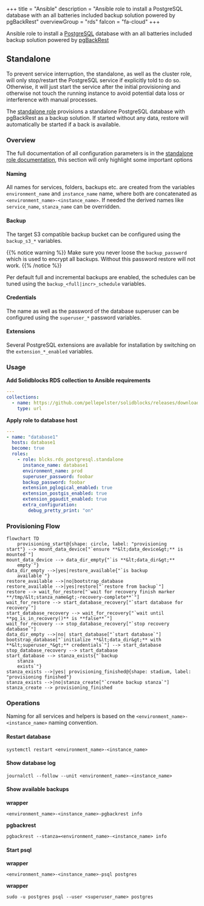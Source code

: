 +++
title = "Ansible"
description = "Ansible role to install a PostgreSQL database with an all batteries included backup solution powered by pgBackRest"
overviewGroup = "rds"
faIcon = "fa-cloud"
+++

Ansible role to install a [PostgreSQL](https://www.postgresql.org/) database with an all batteries included backup
solution powered by [pgBackRest](https://pgbackrest.org/)

## Standalone

To prevent service interruption, the standalone, as well as the cluster role, will only stop/restart the PostgreSQL
service if explicitly told to do so. Otherwise, it will just start the service after the initial provisioning and
otherwise not
touch the running instance to avoid potential data loss or interference with manual processes.

The [standalone role](rds_postgresql/standalone) provisions a standalone PostgreSQL database with pgBackRest as a backup
solution. If started without any data, restore will automatically be started if a back is available.

### Overview

The full documentation of all configuration parameters is in
the [standalone role documentation](rds_postgresql/standalone), this section will only highlight some important options

#### Naming

All names for services, folders, backups etc. are created from the variables `environment_name` and `instance_name` name, where both are concatenated as `<environment_name>-<instance_name>`. If needed the derived names like `service_name`, `stanza_name` can be overridden. 


#### Backup

The target S3 compatible backup bucket can be configured using the `backup_s3_*` variables.

{{% notice warning %}}
Make sure you never loose the `backup_password` which is used to encrypt all backups. Without this password restore will not work.
{{% /notice %}}

Per default full and incremental backups are enabled, the schedules can be tuned using the `backup_<full|incr>_schedule` variables.

#### Credentials

The name as well as the password of the database superuser can be configured using the `superuser_*` password variables.

#### Extensions

Several PostgreSQL extensions are available for installation by switching on the `extension_*_enabled` variables. 

### Usage

**Add Solidblocks RDS collection to Ansible requirements**

```yaml
---
collections:
  - name: https://github.com/pellepelster/solidblocks/releases/download/{{% env "SOLIDBLOCKS_VERSION" %}}/blcks-rds_postgresql-{{% env "SOLIDBLOCKS_VERSION_RAW" %}}.tar.gz
    type: url
```

**Apply role to database host**
```yaml
---
- name: "database1"
  hosts: database1
  become: true
  roles:
    - role: blcks.rds_postgresql.standalone
      instance_name: database1
      environment_name: prod
      superuser_password: foobar
      backup_password: foobar
      extension_pglogical_enabled: true
      extension_postgis_enabled: true
      extension_pgaudit_enabled: true
      extra_configuration:
        debug_pretty_print: "on"
```

### Provisioning Flow

```mermaid
flowchart TD
    provisioning_start@{shape: circle, label: "provisioning
start"} --> mount_data_device["`ensure **&lt;data_device&gt;** is mounted`"]
mount_data_device --> data_dir_empty{"`is **&lt;data_dir&gt;** 
    empty`"}
data_dir_empty -->|yes|restore_available{"`is backup 
    available`"}
restore_available -->|no|bootstrap_database
restore_available -->|yes|restore["`restore from backup`"]
restore --> wait_for_restore["`wait for recovery finish marker **/tmp/&lt;stanza_name&gt;-recovery-complete**`"]
wait_for_restore --> start_database_recovery["`start database for recovery`"]
start_database_recovery --> wait_for_recovery["`wait until **pg_is_in_recovery()** is **false**`"]
wait_for_recovery --> stop_database_recovery["`stop recovery database`"]
data_dir_empty -->|no| start_database["`start database`"]
bootstrap_database["`initialize **&lt;data_dir&gt;** with **&lt;superuser_*&gt;** credentials`"] --> start_database
stop_database_recovery --> start_database
start_database --> stanza_exists{"`backup
    stanza
    exists`"}
stanza_exists -->|yes| provisioning_finished@{shape: stadium, label: "provisioning finished"}
stanza_exists -->|no|stanza_create["`create backup stanza`"]
stanza_create --> provisioning_finished
```

### Operations

Naming for all services and helpers is based on the `<environment_name>-<instance_name>` naming convention.

#### Restart database

```shell
systemctl restart <environment_name>-<instance_name>
```

#### Show database log

```shell
journalctl --follow --unit <environment_name>-<instance_name>
```

#### Show available backups

**wrapper**
```shell
<environment_name>-<instance_name>-pgbackrest info
```

**pgbackrest**
```shell
pgbackrest --stanza=<environment_name>-<instance_name> info
```

#### Start psql

**wrapper**
```shell
<environment_name>-<instance_name>-psql postgres
```
**wrapper**
```shell
sudo -u postgres psql --user <superuser_name> postgres
```
